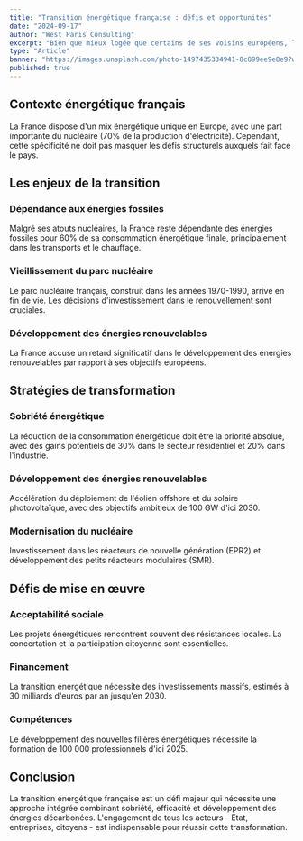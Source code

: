 ```yaml
---
title: "Transition énergétique française : défis et opportunités"
date: "2024-09-17"
author: "West Paris Consulting"
excerpt: "Bien que mieux logée que certains de ses voisins européens, la France connaît actuellement une dépendance énergétique qui nécessite une transformation profonde de son modèle énergétique."
type: "Article"
banner: "https://images.unsplash.com/photo-1497435334941-8c899ee9e8e9?w=1200&h=600&fit=crop"
published: true
---
```



## Contexte énergétique français

La France dispose d'un mix énergétique unique en Europe, avec une part importante du nucléaire (70% de la production d'électricité). Cependant, cette spécificité ne doit pas masquer les défis structurels auxquels fait face le pays.

## Les enjeux de la transition

### Dépendance aux énergies fossiles

Malgré ses atouts nucléaires, la France reste dépendante des énergies fossiles pour 60% de sa consommation énergétique finale, principalement dans les transports et le chauffage.

### Vieillissement du parc nucléaire

Le parc nucléaire français, construit dans les années 1970-1990, arrive en fin de vie. Les décisions d'investissement dans le renouvellement sont cruciales.

### Développement des énergies renouvelables

La France accuse un retard significatif dans le développement des énergies renouvelables par rapport à ses objectifs européens.

## Stratégies de transformation

### Sobriété énergétique

La réduction de la consommation énergétique doit être la priorité absolue, avec des gains potentiels de 30% dans le secteur résidentiel et 20% dans l'industrie.

### Développement des énergies renouvelables

Accélération du déploiement de l'éolien offshore et du solaire photovoltaïque, avec des objectifs ambitieux de 100 GW d'ici 2030.

### Modernisation du nucléaire

Investissement dans les réacteurs de nouvelle génération (EPR2) et développement des petits réacteurs modulaires (SMR).

## Défis de mise en œuvre

### Acceptabilité sociale

Les projets énergétiques rencontrent souvent des résistances locales. La concertation et la participation citoyenne sont essentielles.

### Financement

La transition énergétique nécessite des investissements massifs, estimés à 30 milliards d'euros par an jusqu'en 2030.

### Compétences

Le développement des nouvelles filières énergétiques nécessite la formation de 100 000 professionnels d'ici 2025.

## Conclusion

La transition énergétique française est un défi majeur qui nécessite une approche intégrée combinant sobriété, efficacité et développement des énergies décarbonées. L'engagement de tous les acteurs - État, entreprises, citoyens - est indispensable pour réussir cette transformation.
